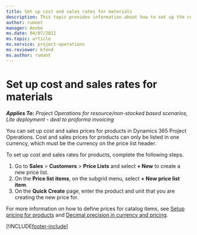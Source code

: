 ```yaml
---
title: Set up cost and sales rates for materials
description: This topic provides information about how to set up the cost and sales rates for materials used on projects. 
author: rumant
manager: Annbe
ms.date: 04/07/2021
ms.topic: article
ms.service: project-operations
ms.reviewer: kfend 
ms.author: rumant
---
```


# Set up cost and sales rates for materials

_**Applies To:** Project Operations for resource/non-stocked based scenarios, Lite deployment - deal to proforma invoicing_

You can set up cost and sales prices for products in Dynamics 365 Project Operations. Cost and sales prices for products can only be listed in one currency, which must be the currency on the price list header.

To set up cost and sales rates for products, complete the following steps. 

1. Go to **Sales** > **Customers** > **Price Lists** and select **+ New** to create a new price list. 
2. On the **Price list items**, on the subgrid menu, select **+ New price list item**. 
3. On the **Quick Create** page, enter the product and unit that you are creating the new price for.

For more information on how to define prices for catalog items, see [Setup pricing for products](https://docs.microsoft.com/dynamics365/sales-enterprise/create-price-lists-price-list-items-define-pricing-products) and [Decimal precision in currency and pricing](https://docs.microsoft.com/dynamics365/sales-enterprise/decimal-precision-currency-pricing).

[!INCLUDE[footer-include](../includes/footer-banner.md)]
